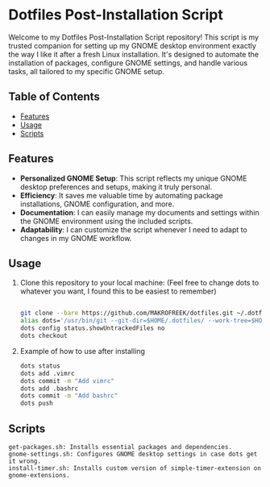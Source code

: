 # Dotfiles Post-Installation Script


Welcome to my Dotfiles Post-Installation Script repository! This script is my trusted companion for setting up my GNOME desktop environment exactly the way I like it after a fresh Linux installation. It's designed to automate the installation of packages, configure GNOME settings, and handle various tasks, all tailored to my specific GNOME setup. 

## Table of Contents

- [Features](#features)
- [Usage](#usage)
- [Scripts](#scripts)

## Features

- **Personalized GNOME Setup**: This script reflects my unique GNOME desktop preferences and setups, making it truly personal.
- **Efficiency**: It saves me valuable time by automating package installations, GNOME configuration, and more.
- **Documentation**: I can easily manage my documents and settings within the GNOME environment using the included scripts.
- **Adaptability**: I can customize the script whenever I need to adapt to changes in my GNOME workflow.


## Usage

1. Clone this repository to your local machine: (Feel free to change dots to whatever you want, I found this to be easiest to remember)

   ```bash

   git clone --bare https://github.com/MAKROFREEK/dotfiles.git ~/.dotfiles
   alias dots='/usr/bin/git --git-dir=$HOME/.dotfiles/ --work-tree=$HOME'
   dots config status.showUntrackedFiles no
   dots checkout
   
2. Example of how to use after installing
   ```bash
   dots status
   dots add .vimrc
   dots commit -m "Add vimrc"
   dots add .bashrc
   dots commit -m "Add bashrc"
   dots push

## Scripts

    get-packages.sh: Installs essential packages and dependencies.
    gnome-settings.sh: Configures GNOME desktop settings in case dots get it wrong.
    install-timer.sh: Installs custom version of simple-timer-extension on gnome-extensions.



